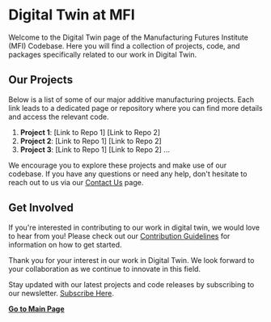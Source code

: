 # Digital Twin at MFI

Welcome to the Digital Twin page of the Manufacturing Futures Institute (MFI) Codebase. Here you will find a collection of projects, code, and packages specifically related to our work in Digital Twin.

## Our Projects

Below is a list of some of our major additive manufacturing projects. Each link leads to a dedicated page or repository where you can find more details and access the relevant code.

1. **Project 1**: [Link to Repo 1] [Link to Repo 2]
2. **Project 2**: [Link to Repo 1] [Link to Repo 2]
3. **Project 3**: [Link to Repo 1] [Link to Repo 2]
...

We encourage you to explore these projects and make use of our codebase. If you have any questions or need any help, don't hesitate to reach out to us via our [Contact Us](CONTACT.md) page.

## Get Involved

If you're interested in contributing to our work in digital twin, we would love to hear from you! Please check out our [Contribution Guidelines](CONTRIBUTION.md) for information on how to get started.

Thank you for your interest in our work in Digital Twin. We look forward to your collaboration as we continue to innovate in this field.

Stay updated with our latest projects and code releases by subscribing to our newsletter. [Subscribe Here](SUBSCRIPTION.md).


[**Go to Main Page**](https://github.com/cmu-mfi/)